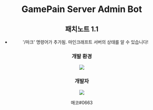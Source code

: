 <div align=center>

# GamePain Server Admin Bot


<!-- 줄바꿈 -->

## 패치노트 1.1

- '/마크' 명령어가 추가됨. <bn>
마인크래프트 서버의 상태를 알 수 있습니다!





### 개발 환경

<a href="https://discordpy.readthedocs.io/en/stable/"><img src="https://img.shields.io/badge/discord.py-3776AB?style=flat-square&logo=Python&logoColor=white"/></a>


### 개발자

<a href="https://discord.com/users/263929094306005000"><img src="https://img.shields.io/badge/GamePain-Owner-9cf?style=flat-square&logo=discord&logoColor=white"/></a>

<bn>
매코#0663



















</div>